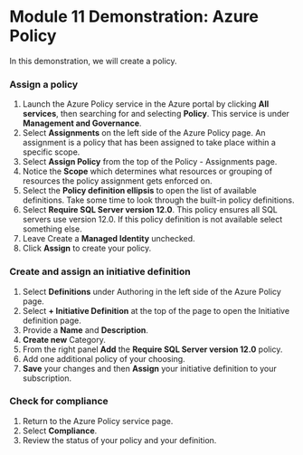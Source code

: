 # Module 11 Demonstration: Azure Policy 

In this demonstration, we will create a policy.

### Assign a policy 

1. Launch the Azure Policy service in the Azure portal by clicking **All services**, then searching for and selecting **Policy**. This service is under **Management and Governance**.
2. Select **Assignments** on the left side of the Azure Policy page. An assignment is a policy that has been assigned to take place within a specific scope.
3. Select **Assign Policy** from the top of the Policy - Assignments page.
4. Notice the **Scope** which determines what resources or grouping of resources the policy assignment gets enforced on.
5. Select the **Policy definition ellipsis** to open the list of available definitions. Take some time to look through the built-in policy definitions.
6. Select **Require SQL Server version 12.0**. This policy ensures all SQL servers use version 12.0. If this policy definition is not available select something else.
7. Leave Create a **Managed Identity** unchecked.
8. Click **Assign** to create your policy.

### Create and assign an initiative definition 

1. Select **Definitions** under Authoring in the left side of the Azure Policy page.
2. Select **+ Initiative Definition** at the top of the page to open the Initiative definition page.
3. Provide a **Name** and **Description**.
4. **Create new** Category.
5. From the right panel **Add** the **Require SQL Server version 12.0** policy.
6. Add one additional policy of your choosing.
7. **Save** your changes and then **Assign** your initiative definition to your subscription.

### Check for compliance 

1. Return to the Azure Policy service page.
2. Select **Compliance**.
3. Review the status of your policy and your definition.
